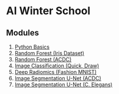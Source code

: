AI Winter School
================

Modules
-------

1. [Python Basics]
2. [Random Forest (Iris Dataset)]
3. [Random Forest (ACDC)]
4. [Image Classification (Quick, Draw)]
5. [Deep Radiomics (Fashion MNIST)]
6. [Image Segmentation U-Net (ACDC)]
7. [Image Segmentation U-Net (C. Elegans)]



[Python Basics]: https://colab.research.google.com/github/liob/ai-winther-school/blob/master/notebooks/python_basics.ipynb
[Random Forest (Iris Dataset)]: https://colab.research.google.com/github/liob/ai-winther-school/blob/master/notebooks/random_forest_(iris_dataset).ipynb
[Random Forest (ACDC)]: https://colab.research.google.com/github/liob/ai-winther-school/blob/master/notebooks/random_forest_(acdc).ipynb
[Image Classification (Quick, Draw)]: https://colab.research.google.com/github/liob/ai-winther-school/blob/master/notebooks/image_classification_(quick_draw).ipynb
[Deep Radiomics (Fashion MNIST)]: https://colab.research.google.com/github/liob/ai-winther-school/blob/master/notebooks/deep_radiomics_(fashion_mnist).ipynb
[Image Segmentation U-Net (ACDC)]: https://colab.research.google.com/github/liob/ai-winther-school/blob/master/notebooks/image_segmentation_u-net_(acdc).ipynb
[Image Segmentation U-Net (C. Elegans)]: https://colab.research.google.com/github/liob/ai-winther-school/blob/master/notebooks/image_segmentation_u-net_(c_elegans).ipynb
